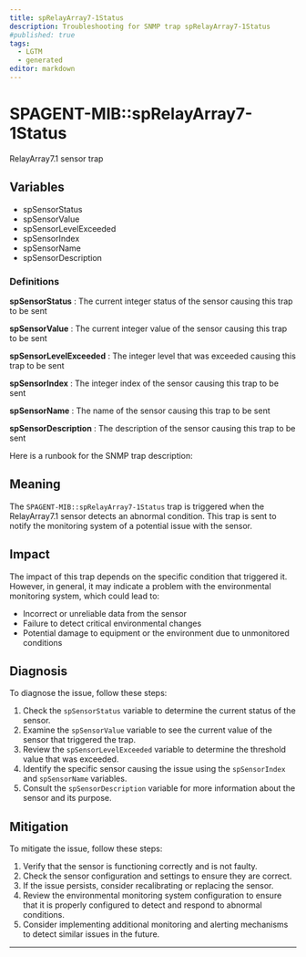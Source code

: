 ```yaml
---
title: spRelayArray7-1Status
description: Troubleshooting for SNMP trap spRelayArray7-1Status
#published: true
tags:
  - LGTM
  - generated
editor: markdown
---
```


# SPAGENT-MIB::spRelayArray7-1Status 

RelayArray7.1 sensor trap 


## Variables


  - spSensorStatus
  - spSensorValue
  - spSensorLevelExceeded
  - spSensorIndex
  - spSensorName
  - spSensorDescription 

### Definitions 


**spSensorStatus** 
: The current integer status of the sensor causing this trap to be sent 

**spSensorValue** 
: The current integer value of the sensor causing this trap to be sent 

**spSensorLevelExceeded** 
: The integer level that was exceeded causing this trap to be sent 

**spSensorIndex** 
: The integer index of the sensor causing this trap to be sent 

**spSensorName** 
: The name of the sensor causing this trap to be sent 

**spSensorDescription** 
: The description of the sensor causing this trap to be sent 


Here is a runbook for the SNMP trap description:

## Meaning

The `SPAGENT-MIB::spRelayArray7-1Status` trap is triggered when the RelayArray7.1 sensor detects an abnormal condition. This trap is sent to notify the monitoring system of a potential issue with the sensor.

## Impact

The impact of this trap depends on the specific condition that triggered it. However, in general, it may indicate a problem with the environmental monitoring system, which could lead to:

* Incorrect or unreliable data from the sensor
* Failure to detect critical environmental changes
* Potential damage to equipment or the environment due to unmonitored conditions

## Diagnosis

To diagnose the issue, follow these steps:

1. Check the `spSensorStatus` variable to determine the current status of the sensor.
2. Examine the `spSensorValue` variable to see the current value of the sensor that triggered the trap.
3. Review the `spSensorLevelExceeded` variable to determine the threshold value that was exceeded.
4. Identify the specific sensor causing the issue using the `spSensorIndex` and `spSensorName` variables.
5. Consult the `spSensorDescription` variable for more information about the sensor and its purpose.

## Mitigation

To mitigate the issue, follow these steps:

1. Verify that the sensor is functioning correctly and is not faulty.
2. Check the sensor configuration and settings to ensure they are correct.
3. If the issue persists, consider recalibrating or replacing the sensor.
4. Review the environmental monitoring system configuration to ensure that it is properly configured to detect and respond to abnormal conditions.
5. Consider implementing additional monitoring and alerting mechanisms to detect similar issues in the future.
---




